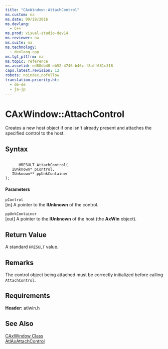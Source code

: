 ```yaml
---
title: "CAxWindow::AttachControl"
ms.custom: na
ms.date: 09/19/2016
ms.devlang: 
  - C++
ms.prod: visual-studio-dev14
ms.reviewer: na
ms.suite: na
ms.technology: 
  - devlang-cpp
ms.tgt_pltfrm: na
ms.topic: reference
ms.assetid: ed80db40-eb52-4746-b46c-f8aff681c318
caps.latest.revision: 12
robots: noindex,nofollow
translation.priority.ht: 
  - de-de
  - ja-jp
---
```

# CAxWindow::AttachControl
Creates a new host object if one isn't already present and attaches the specified control to the host.  
  
## Syntax  
  
```  
  
      HRESULT AttachControl(  
   IUnknown* pControl,  
   IUnknown** ppUnkContainer   
);  
```  
  
#### Parameters  
 `pControl`  
 [in] A pointer to the **IUnknown** of the control.  
  
 `ppUnkContainer`  
 [out] A pointer to the **IUnknown** of the host (the **AxWin** object).  
  
## Return Value  
 A standard `HRESULT` value.  
  
## Remarks  
 The control object being attached must be correctly initialized before calling `AttachControl`.  
  
## Requirements  
 **Header:** atlwin.h  
  
## See Also  
 [CAxWindow Class](../vs140/CAxWindow-Class.md)   
 [AtlAxAttachControl](../vs140/AtlAxAttachControl.md)